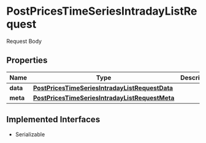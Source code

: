 

# PostPricesTimeSeriesIntradayListRequest

Request Body

## Properties

Name | Type | Description | Notes
------------ | ------------- | ------------- | -------------
**data** | [**PostPricesTimeSeriesIntradayListRequestData**](PostPricesTimeSeriesIntradayListRequestData.md) |  | 
**meta** | [**PostPricesTimeSeriesIntradayListRequestMeta**](PostPricesTimeSeriesIntradayListRequestMeta.md) |  |  [optional]


## Implemented Interfaces

* Serializable



